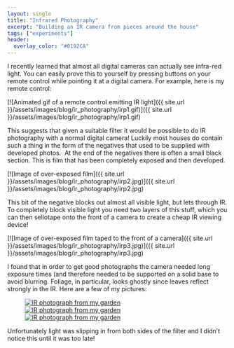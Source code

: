 ```yaml
---
layout: single
title: "Infrared Photography"
excerpt: "Building an IR camera from pieces around the house"
tags: ["experiments"]
header:
  overlay_color: "#0192CA"
---
```


I recently learned that almost all digital cameras can actually see infra-red light. You can easily prove this to yourself by pressing buttons on your remote control while pointing it at a digital camera. For example, here is my remote control:

[![Animated gif of a remote control emitting IR light]({{ site.url }}/assets/images/blog/ir_photography/irp1.gif)]({{ site.url }}/assets/images/blog/ir_photography/irp1.gif)

This suggests that given a suitable filter it would be possible to do IR photography with a normal digital camera! Luckily most houses do contain such a thing in the form of the negatives that used to be supplied with developed photos.  At the end of the negatives there is often a small black section. This is film that has been completely exposed and then developed.

[![Image of over-exposed film]({{ site.url }}/assets/images/blog/ir_photography/irp2.jpg)]({{ site.url }}/assets/images/blog/ir_photography/irp2.jpg)

This bit of the negative blocks out almost all visible light, but lets through IR. To completely block visible light you need two layers of this stuff, which you can then sellotape onto the front of a camera to create a cheap IR viewing device!

[![Image of over-exposed film taped to the front of a camera]({{ site.url }}/assets/images/blog/ir_photography/irp3.jpg)]({{ site.url }}/assets/images/blog/ir_photography/irp3.jpg)

I found that in order to get good photographs the camera needed long exposure times (and therefore needed to be supported on a solid base to avoid blurring. Foliage, in particular, looks ghostly since leaves reflect strongly in the IR. Here are a few of my pictures:

<figure class="third">
  <a href="{{ site.url }}/assets/images/blog/ir_photography/irp4.jpg"><img src="{{ site.url }}/assets/images/blog/ir_photography/irp4.jpg" alt="IR photograph from my garden"></a>
  <a href="{{ site.url }}/assets/images/blog/ir_photography/irp5.jpg"><img src="{{ site.url }}/assets/images/blog/ir_photography/irp5.jpg" alt="IR photograph from my garden"></a>
  <a href="{{ site.url }}/assets/images/blog/ir_photography/irp6.jpg"><img src="{{ site.url }}/assets/images/blog/ir_photography/irp6.jpg" alt="IR photograph from my garden"></a>
</figure>

Unfortunately light was slipping in from both sides of the filter and I didn’t notice this until it was too late!

